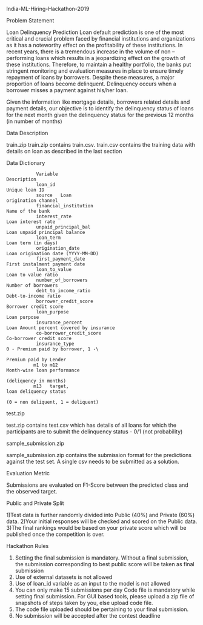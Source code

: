 India-ML-Hiring-Hackathon-2019

Problem Statement

Loan Delinquency Prediction
Loan default prediction is one of the most critical and crucial problem faced by financial institutions and organizations as it has a noteworthy effect on the profitability of these institutions. In recent years, there is a tremendous increase in the volume of non – performing loans which results in a jeopardizing effect on the growth of these institutions. 
Therefore, to maintain a healthy portfolio, the banks put stringent monitoring and evaluation measures in place to ensure timely repayment of loans by borrowers. Despite these measures, a major proportion of loans become delinquent. Delinquency occurs when a borrower misses a payment against his/her loan.

Given the information like mortgage details, borrowers related details and payment details, our objective is to identify the delinquency status of loans for the next month given the delinquency status for the previous 12 months (in number of months)

Data Description

train.zip
train.zip contains train.csv. train.csv contains the training data with details on loan as described in the last section

Data Dictionary

               Variable	                                                                   Description
               loan_id	                                                                   Unique loan ID
               source	Loan                                                                 origination channel
               financial_institution                                                       Name of the bank
               interest_rate	                                                             Loan interest rate
               unpaid_principal_bal	                                                       Loan unpaid principal balance
               loan_term	                                                                 Loan term (in days)
               origination_date	                                                           Loan origination date (YYYY-MM-DD)
               first_payment_date                                                          First instalment payment date
               loan_to_value	                                                             Loan to value ratio
               number_of_borrowers                                                         Number of borrowers
               debt_to_income_ratio                                                        Debt-to-income ratio
               borrower_credit_score                                                       Borrower credit score
               loan_purpose	                                                               Loan purpose
               insurance_percent                                                           Loan Amount percent covered by insurance
               co-borrower_credit_score	                                                   Co-borrower credit score
               insurance_type                                                              0 - Premium paid by borrower, 1 -\ 
                                                                                           Premium paid by Lender
              m1 to m12	                                                                   Month-wise loan performance 
                                                                                           (deliquency in months)
              m13	target,                                                                  loan deliquency status 
                                                                                           (0 = non deliquent, 1 = deliquent)

test.zip

test.zip contains test.csv which has details of all loans for which the participants are to submit the delinquency status - 0/1 (not probability)

sample_submission.zip

sample_submission.zip contains the submission format for the predictions against the test set. A single csv needs to be submitted as a solution.

Evaluation Metric

Submissions are evaluated on F1-Score between the predicted class and the observed target.
 
Public and Private Split

1)Test data is further randomly divided into Public (40%) and Private (60%) data.
2)Your initial responses will be checked and scored on the Public data.
3)The final rankings would be based on your private score which will be published once the competition is over.

Hackathon Rules

1) Setting the final submission is mandatory. Without a final submission, the submission corresponding to best public score will be      taken as final submission
2) Use of external datasets is not allowed
3) Use of loan_id variable as an input to the model is not allowed
4) You can only make 15 submissions per day
   Code file is mandatory while setting final submission. For GUI based tools, please upload a zip file of snapshots of steps taken by  you, else upload code file.
5) The code file uploaded should be pertaining to your final submission.
6) No submission will be accepted after the contest deadline
